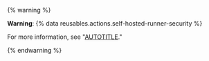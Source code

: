 {% warning %}

**Warning**: {% data reusables.actions.self-hosted-runner-security %}

For more information, see "[AUTOTITLE](/actions/hosting-your-own-runners/about-self-hosted-runners#self-hosted-runner-security-with-public-repositories)."

{% endwarning %}
